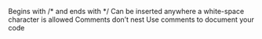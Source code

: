 Begins with /* and ends with */
Can be inserted anywhere a white-space character is allowed
Comments don’t nest
Use comments to document your code
